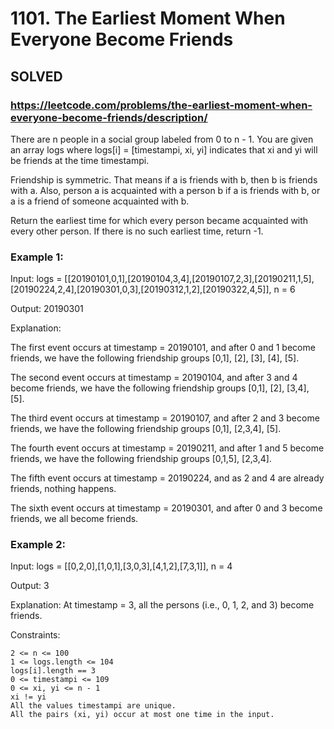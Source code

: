 # 1101. The Earliest Moment When Everyone Become Friends

## SOLVED
### https://leetcode.com/problems/the-earliest-moment-when-everyone-become-friends/description/

There are n people in a social group labeled from 0 to n - 1. You are given an array logs where logs[i] = [timestampi, xi, yi] indicates that xi and yi will be friends at the time timestampi.

Friendship is symmetric. That means if a is friends with b, then b is friends with a. Also, person a is acquainted with a person b if a is friends with b, or a is a friend of someone acquainted with b.

Return the earliest time for which every person became acquainted with every other person. If there is no such earliest time, return -1.



### Example 1:

Input: logs = [[20190101,0,1],[20190104,3,4],[20190107,2,3],[20190211,1,5],[20190224,2,4],[20190301,0,3],[20190312,1,2],[20190322,4,5]], n = 6

Output: 20190301

Explanation:

The first event occurs at timestamp = 20190101, and after 0 and 1 become friends, we have the following friendship groups [0,1], [2], [3], [4], [5].

The second event occurs at timestamp = 20190104, and after 3 and 4 become friends, we have the following friendship groups [0,1], [2], [3,4], [5].

The third event occurs at timestamp = 20190107, and after 2 and 3 become friends, we have the following friendship groups [0,1], [2,3,4], [5].

The fourth event occurs at timestamp = 20190211, and after 1 and 5 become friends, we have the following friendship groups [0,1,5], [2,3,4].

The fifth event occurs at timestamp = 20190224, and as 2 and 4 are already friends, nothing happens.

The sixth event occurs at timestamp = 20190301, and after 0 and 3 become friends, we all become friends.

### Example 2:

Input: logs = [[0,2,0],[1,0,1],[3,0,3],[4,1,2],[7,3,1]], n = 4

Output: 3

Explanation: At timestamp = 3, all the persons (i.e., 0, 1, 2, and 3) become friends.



Constraints:

    2 <= n <= 100
    1 <= logs.length <= 104
    logs[i].length == 3
    0 <= timestampi <= 109
    0 <= xi, yi <= n - 1
    xi != yi
    All the values timestampi are unique.
    All the pairs (xi, yi) occur at most one time in the input.

